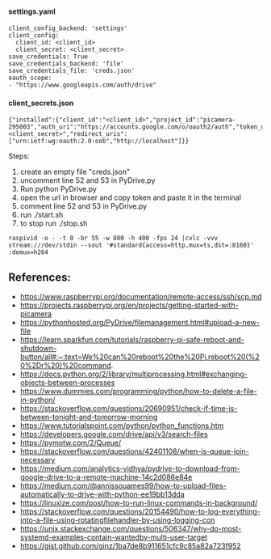 #### settings.yaml
```
client_config_backend: 'settings'
client_config:
  client_id: <client_id>
  client_secret: <client_secret>
save_credentials: True
save_credentials_backend: 'file'
save_credentials_file: 'creds.json'
oauth_scope:
- "https://www.googleapis.com/auth/drive"

```

#### client_secrets.json
```
{"installed":{"client_id":"<client_id>","project_id":"picamera-295003","auth_uri":"https://accounts.google.com/o/oauth2/auth","token_uri":"https://oauth2.googleapis.com/token","auth_provider_x509_cert_url":"https://www.googleapis.com/oauth2/v1/certs","client_secret":"<client_secret>","redirect_uris":["urn:ietf:wg:oauth:2.0:oob","http://localhost"]}}

```

Steps:
1. create an empty file "creds.json"
2. uncomment line 52 and 53 in PyDrive.py
3. Run python PyDrive.py
4. open the url in browser and copy token and paste it in the terminal
5. comment line 52 and 53 in PyDrive.py
6. run ./start.sh
7. to stop run ./stop.sh

```
raspivid -o - -t 0 -br 55 -w 800 -h 400 -fps 24 |cvlc -vvv stream:///dev/stdin --sout '#standard{access=http,mux=ts,dst=:8160}' :demux=h264
```


## References:
- https://www.raspberrypi.org/documentation/remote-access/ssh/scp.md
- https://projects.raspberrypi.org/en/projects/getting-started-with-picamera
- https://pythonhosted.org/PyDrive/filemanagement.html#upload-a-new-file
- https://learn.sparkfun.com/tutorials/raspberry-pi-safe-reboot-and-shutdown-button/all#:~:text=We%20can%20reboot%20the%20Pi,reboot%20(%20%2Dr%20)%20command.
- https://docs.python.org/2/library/multiprocessing.html#exchanging-objects-between-processes
- https://www.dummies.com/programming/python/how-to-delete-a-file-in-python/
- https://stackoverflow.com/questions/20690951/check-if-time-is-between-tonight-and-tomorrow-morning
- https://www.tutorialspoint.com/python/python_functions.htm
- https://developers.google.com/drive/api/v3/search-files
- https://pymotw.com/2/Queue/
- https://stackoverflow.com/questions/42401108/when-is-queue-join-necessary
- https://medium.com/analytics-vidhya/pydrive-to-download-from-google-drive-to-a-remote-machine-14c2d086e84e
- https://medium.com/@annissouames99/how-to-upload-files-automatically-to-drive-with-python-ee19bb13dda
- https://linuxize.com/post/how-to-run-linux-commands-in-background/
- https://stackoverflow.com/questions/20154490/how-to-log-everything-into-a-file-using-rotatingfilehandler-by-using-logging-con
- https://unix.stackexchange.com/questions/506347/why-do-most-systemd-examples-contain-wantedby-multi-user-target
- https://gist.github.com/ginz/1ba7de8b911651cfc9c85a82a723f952
